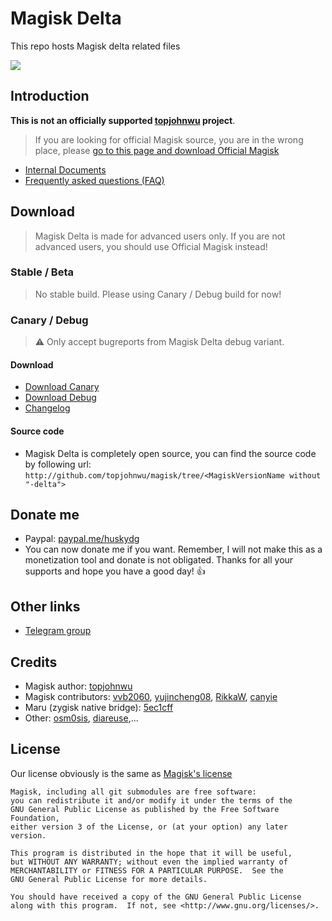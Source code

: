 # Magisk Delta

This repo hosts Magisk delta related files

![](https://github.com/topjohnwu/Magisk/raw/master/docs/images/logo.png)

## Introduction

**This is not an officially supported [topjohnwu](https://github.com/topjohnwu) project**. 

> If you are looking for official Magisk source, you are in the wrong place, please [go to this page and download Official Magisk](https://github.com/topjohnwu/Magisk)

- [Internal Documents](./docs/internal-guide.md)
- [Frequently asked questions (FAQ)](./docs/faq.md)

## Download

> Magisk Delta is made for advanced users only. If you are not advanced users, you should use Official Magisk instead!

### Stable / Beta

> No stable build. Please using Canary / Debug build for now!

### Canary / Debug

> ⚠ Only accept bugreports from Magisk Delta debug variant.

#### Download

- [Download Canary](https://huskydg.github.io/magisk-files/app-release.apk)
- [Download Debug](https://huskydg.github.io/magisk-files/app-debug.apk) 
- [Changelog](https://github.com/HuskyDG/magisk-files/blob/main/note.md)

#### Source code

- Magisk Delta is completely open source, you can find the source code by following url: `http://github.com/topjohnwu/magisk/tree/<MagiskVersionName without "-delta">`

## Donate me

- Paypal: [paypal.me/huskydg](http://paypal.me/huskydg)
- You can now donate me if you want. Remember, I will not make this as a monetization tool and donate is not obligated. Thanks for all your supports and hope you have a good day! 👍


## Other links

- [Telegram group](https://t.me/magiskdelta)

## Credits

- Magisk author: [topjohnwu](https://github.com/topjohnwu/magisk)
- Magisk contributors: [vvb2060](https://github.com/vvb2060), [yujincheng08](https://github.com/yujincheng08), [RikkaW](https://github.com/RikkaW), [canyie](https://github.com/canyie)
- Maru (zygisk native bridge): [5ec1cff](https://github.com/5ec1cff)
- Other: [osm0sis](https://github.com/osm0sis), [diareuse](https://github.com/diareuse),...

## License

Our license obviously is the same as [Magisk's license](https://github.com/topjohnwu/Magisk#License)

```
Magisk, including all git submodules are free software:
you can redistribute it and/or modify it under the terms of the
GNU General Public License as published by the Free Software Foundation,
either version 3 of the License, or (at your option) any later version.

This program is distributed in the hope that it will be useful,
but WITHOUT ANY WARRANTY; without even the implied warranty of
MERCHANTABILITY or FITNESS FOR A PARTICULAR PURPOSE.  See the
GNU General Public License for more details.

You should have received a copy of the GNU General Public License
along with this program.  If not, see <http://www.gnu.org/licenses/>.
```
